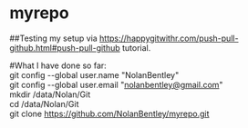 # myrepo
##Testing my setup via https://happygitwithr.com/push-pull-github.html#push-pull-github tutorial.

#What I have done so far:
<br>
git config --global user.name "NolanBentley"
<br>
git config --global user.email "nolanbentley@gmail.com"
<br>
mkdir /data/Nolan/Git
<br>
cd /data/Nolan/Git
<br>
git clone https://github.com/NolanBentley/myrepo.git
